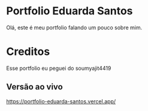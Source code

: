 # Portfolio Eduarda Santos
Olá, este é meu portfolio falando um pouco sobre mim.
# Creditos 
Esse portfolio eu peguei do soumyajit4419
## Versão ao vivo
https://portfolio-eduarda-santos.vercel.app/
